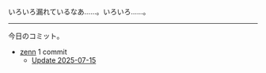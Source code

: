 いろいろ漏れているなあ……。いろいろ……。

---

今日のコミット。

- [zenn](https://github.com/bouzuya/zenn) 1 commit
  - [Update 2025-07-15](https://github.com/bouzuya/zenn/commit/e886caee928cac012d92354d74b8b3b08df3b99c)

